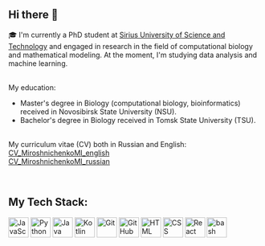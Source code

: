 Hi there 👋
---
:mortar_board: I'm currently a PhD student at [Sirius University of Science and Technology](https://www.siriusuniversity.ru/eng) and engaged in research in the field of computational biology and mathematical modeling. At the moment, I'm studying data analysis and machine learning.
<br><br>

My education:
  - Master's degree in Biology (computational biology, bioinformatics) received in Novosibirsk State University (NSU).
  - Bachelor's degree in Biology received in Tomsk State University (TSU).
<br><br>


My curriculum vitae (CV) both in Russian and English:<br>
[CV_MiroshnichenkoMI_english](https://github.com/Elloquse/Elloquse/files/14199592/Miroshnichenko_Maxim_Igorevich_CV_en.pdf)<br>
[CV_MiroshnichenkoMI_russian](https://github.com/Elloquse/Elloquse/files/14199591/Miroshnichenko_Maxim_Igorevich_CV_ru.pdf)

<br>

My Tech Stack:
---
<div >
	<img width="40" src="https://user-images.githubusercontent.com/25181517/117447155-6a868a00-af3d-11eb-9cfe-245df15c9f3f.png" alt="JavaScript" title="JavaScript"/>
	<img width="40" src="https://user-images.githubusercontent.com/25181517/183423507-c056a6f9-1ba8-4312-a350-19bcbc5a8697.png" alt="Python" title="Python"/>
	<img width="40" src="https://user-images.githubusercontent.com/25181517/117201156-9a724800-adec-11eb-9a9d-3cd0f67da4bc.png" alt="Java" title="Java"/>
	<img width="40" src="https://user-images.githubusercontent.com/25181517/185062810-7ee0c3d2-17f2-4a98-9d8a-a9576947692b.png" alt="Kotlin" title="Kotlin"/>
	<img width="40" src="https://user-images.githubusercontent.com/25181517/192108372-f71d70ac-7ae6-4c0d-8395-51d8870c2ef0.png" alt="Git" title="Git"/>
	<img width="40" src="https://user-images.githubusercontent.com/25181517/192108374-8da61ba1-99ec-41d7-80b8-fb2f7c0a4948.png" alt="GitHub" title="GitHub"/>
	<img width="40" src="https://user-images.githubusercontent.com/25181517/192158954-f88b5814-d510-4564-b285-dff7d6400dad.png" alt="HTML" title="HTML"/>
	<img width="40" src="https://user-images.githubusercontent.com/25181517/183898674-75a4a1b1-f960-4ea9-abcb-637170a00a75.png" alt="CSS" title="CSS"/>
	<img width="40" src="https://user-images.githubusercontent.com/25181517/183897015-94a058a6-b86e-4e42-a37f-bf92061753e5.png" alt="React" title="React"/>
	<img width="40" src="https://user-images.githubusercontent.com/25181517/192158606-7c2ef6bd-6e04-47cf-b5bc-da2797cb5bda.png" alt="bash" title="bash"/>
</div>

